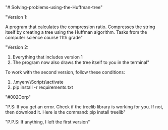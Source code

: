 "# Solving-problems-using-the-Huffman-tree"

"Version 1:

A program that calculates the compression ratio. Compresses the string itself by creating a tree using the Huffman algorithm. Tasks from the computer science course 11th grade"

"Version 2:

1. Everything that includes version 1
2. The program now also draws the tree itself to you in the terminal"

To work with the second version, follow these conditions:
1) .\myenv\Scripts\activate 
2) pip install -r requirements.txt

"#002Corp"

"P.S:
If you get an error. Check if the treelib library is working for you. If not, then download it. 
Here is the command:
    pip install treelib"

"P.P.S:
If anything, I left the first version"
